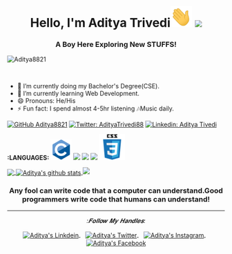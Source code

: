 <h1 align="center">Hello, I'm Aditya Trivedi<img src="https://raw.githubusercontent.com/ABSphreak/ABSphreak/master/gifs/Hi.gif" width="50px">  <img src="https://github.com/TheDudeThatCode/TheDudeThatCode/blob/master/Assets/Developer.gif" width="80px"></h1>
<h3 align="center">A Boy Here Exploring New STUFFS!</h3>
<p align="left"> <img src="https://komarev.com/ghpvc/?username=Aditya8821&label=Profile Views&color=blue&style=plastic" alt="Aditya8821" /> </p>

<br/>

- 🔭 I’m currently doing my Bachelor's Degree(CSE).
- 🌱 I’m currently learning Web Development.
- 😄 Pronouns: He/His
- ⚡ Fun fact: I spend almost 4-5hr listening 🎶Music daily.
 
[![GitHub Aditya8821](https://img.shields.io/github/followers/Aditya8821?label=follow&style=social)](https://github.com/Aditya8821)
[![Twitter: AdityaTrivedi88](https://img.shields.io/twitter/follow/AdityaTrivedi88?style=social)](https://twitter.com/AdityaTrivedi88)
[![Linkedin: Aditya Tivedi](https://img.shields.io/badge/-AdityaTrivedi-blue?style=flat-square&logo=Linkedin&logoColor=white&link=https://www.linkedin.com/in/aditya-trivedi-032090164/)](https://www.linkedin.com/in/aditya-trivedi-032090164/)

**:LANGUAGES:**
<code><a href="https://en.wikipedia.org/wiki/C_(programming_language)"><img width="48px" src="https://raw.githubusercontent.com/devicons/devicon/master/icons/c/c-original.svg"/></a></code>
<code><a href="https://www.python.org/"><img width="48px" src="https://www.vectorlogo.zone/logos/python/python-icon.svg"></a></code>
<code><a href="https://www.geeksforgeeks.org/data-structures/"><img src="https://img.icons8.com/plasticine/48/000000/tree-structure.png"></a></code>
<code><a href="https://en.wikipedia.org/wiki/HTML"><img width="48px" src="https://www.vectorlogo.zone/logos/w3_html5/w3_html5-icon.svg"></a></code>
<code><a href="https://en.wikipedia.org/wiki/CSS"><img width="60px" src="https://raw.githubusercontent.com/devicons/devicon/master/icons/css3/css3-original-wordmark.svg"></a></code>

<a href="https://github.com/Aditya8821">
  <img align="center" src="https://github-readme-stats.vercel.app/api/top-langs/?username=Aditya8821&theme=dark&hide_langs_below=1" />
</a>
<a href="https://github.com/Aditya8821">
 <img align="center" src="https://github-readme-stats.vercel.app/api?username=Aditya8821&include_all_commits=true&count_private=true&show_icons=true&line_height=26&title_color=7A7ADB&icon_color=2234AE&text_color=D3D3D3&bg_color=0,000000,130F40" alt="Aditya's github stats"/>
</a>

<a href="https://github.com/Aditya8821/github-readme-streak-stats">
    <img src="https://github-readme-streak-stats.herokuapp.com/?user=Aditya8821&theme=dark&hide_border=true&background=0D1117&stroke=0000"/>
  </a>

  
<div align="center">

### Any fool can write code that a computer can understand.Good programmers write code that humans can understand!

---

<i>:𝑭𝒐𝒍𝒍𝒐𝒘 𝑴𝒚 𝑯𝒂𝒏𝒅𝒍𝒆𝒔:</i><br>

<a href="https://www.linkedin.com/in/aditya-trivedi-032090164/">
  <img align="center" alt="Aditya's Linkdein" width="30px" src="https://www.vectorlogo.zone/logos/linkedin/linkedin-icon.svg" />
</a>
&nbsp&nbsp
<a href="https://twitter.com/AdityaTrivedi88">
  <img align="center" alt="Aditya's Twitter" width="30px" src="https://www.vectorlogo.zone/logos/twitter/twitter-official.svg" />
</a>
&nbsp&nbsp
<a href="https://instagram.com/aditya8__8/">
  <img align="center" alt="Aditya's Instagram" width="30px" src="https://www.vectorlogo.zone/logos/instagram/instagram-icon.svg" />
</a>
&nbsp&nbsp
<a href="https://www.facebook.com/aditya.trivedi.73700/">
  <img align="center" alt="Aditya's Facebook" width="30px" src="https://www.vectorlogo.zone/logos/facebook/facebook-icon.svg" />
</a>

</div>


